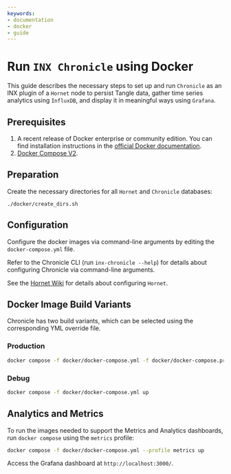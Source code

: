 ```yaml
---
keywords:
- documentation
- docker
- guide
---
```


# Run `INX Chronicle` using Docker

This guide describes the necessary steps to set up and run `Chronicle` as an INX plugin of a `Hornet` node to persist Tangle data, gather time series analytics using `InfluxDB`, and display it in meaningful ways using `Grafana`.

## Prerequisites

1. A recent release of Docker enterprise or community edition. You can find installation instructions in the [official Docker documentation](https://docs.docker.com/engine/install/).
2. [Docker Compose V2](https://docs.docker.com/compose/install/).

## Preparation

Create the necessary directories for all `Hornet` and `Chronicle` databases:

```
./docker/create_dirs.sh
```

## Configuration

Configure the docker images via command-line arguments by editing the `docker-compose.yml` file. 

Refer to the Chronicle CLI (run `inx-chronicle --help`) for details about configuring Chronicle via command-line arguments.

See the [Hornet Wiki](https://wiki.iota.org/hornet/references/configuration/) for details about configuring `Hornet`.

## Docker Image Build Variants

Chronicle has two build variants, which can be selected using the corresponding YML override file.

### Production

```sh
docker compose -f docker/docker-compose.yml -f docker/docker-compose.prod.yml up
```

### Debug


```sh
docker compose -f docker/docker-compose.yml up
```

## Analytics and Metrics

To run the images needed to support the Metrics and Analytics dashboards, run `docker compose` using the `metrics` profile:

```sh
docker compose -f docker/docker-compose.yml --profile metrics up
```

Access the Grafana dashboard at `http://localhost:3000/`.
